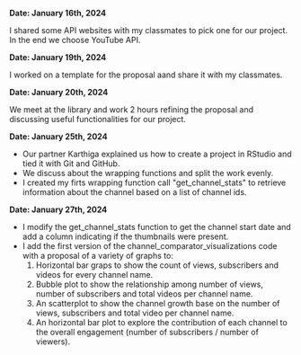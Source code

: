**Date: January 16th, 2024**

I shared some API websites with my classmates to pick one for our project.
In the end we choose YouTube API.

**Date: January 19th, 2024**

I worked on a template for the proposal aand share it with my classmates.

**Date: January 20th, 2024**

We meet at the library and work 2 hours refining the proposal and discussing useful functionalities for our project.

**Date: January 25th, 2024**

- Our partner Karthiga explained us how to create a project in RStudio and tied it with Git and GitHub.
- We discuss about the wrapping functions and split the work evenly.
- I created my firts wrapping function call "get_channel_stats" to retrieve information about the channel based on a list of channel ids.

**Date: January 27th, 2024**

- I modify the get_channel_stats function to get the channel start date and add a column indicating if the thumbnails were present.
- I add the first version of the channel_comparator_visualizations code with a proposal of a variety of graphs to:
    1. Horizontal bar graps to show the count of views, subscribers and videos for every channel name.
    2. Bubble plot to show the relationship among number of views, number of subscribers and total videos per channel name.
    3. An scatterplot to show the channel growth base on the number of views, subscribers and total video per channel name.
    4. An horizontal bar plot to explore the contribution of each channel to the overall engagement (number of subscribers / number of viewers).
  
